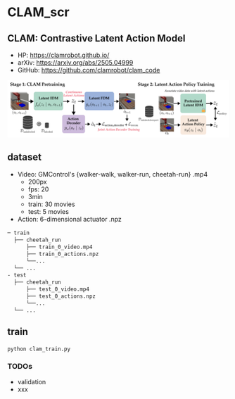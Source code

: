 # CLAM_scr
## CLAM: Contrastive Latent Action Model

- HP: https://clamrobot.github.io/
- arXiv: https://arxiv.org/abs/2505.04999
- GitHub: https://github.com/clamrobot/clam_code

![](img/clam_img.png)

## dataset
- Video: GMControl's {walker-walk, walker-run, cheetah-run} .mp4
    - 200px
    - fps: 20
    - 3min
    - train: 30 movies
    - test: 5 movies
- Action: 6-dimensional actuator .npz

```
─ train
  ├── cheetah_run
      ├── train_0_video.mp4
      ├── train_0_actions.npz
      └──...
  └── ...
- test
  ├── cheetah_run
      ├── test_0_video.mp4
      ├── test_0_actions.npz
      └──...
  └── ...

```
## train
```
python clam_train.py
```

### TODOs
- validation
- xxx